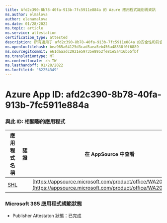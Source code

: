 ```yaml
---
title: Afd2c390-8b78-40fa-913b-7fc5911e884a 的 Azure 應用程式識別碼資訊
ms.author: elmalova
author: elenamalova
ms.date: 01/28/2022
ms.topic: article
ms.service: attestation
certification_type: attested
description: 所有適用于 afd2c390-8b78-40fa-913b-7fc5911e884a 的安全性和符合性資訊資訊。
ms.openlocfilehash: bea965a64125d3cad5aea5eb456a48838f0f6889
ms.sourcegitcommit: e61daaadc2921e59735e8952fe81e5a416b55fbf
ms.translationtype: MT
ms.contentlocale: zh-TW
ms.lasthandoff: 01/28/2022
ms.locfileid: "62254349"
---
```

# <a name="azure-app-id-afd2c390-8b78-40fa-913b-7fc5911e884a"></a>Azure App ID: afd2c390-8b78-40fa-913b-7fc5911e884a


### <a name="apps-associated-with-this-id"></a>與此 ID: 相關聯的應用程式
| **應用程式名稱** | **認證** | **在 AppSource 中查看** |
|--------------|---------------|-----------------------|
| [SHL](https://docs.microsoft.com/microsoft-365-app-certification/forward/WA200002887) |  | [https://appsource.microsoft.com/product/office/WA200002887](https://appsource.microsoft.com/product/office/WA200002887) |

### <a name="microsoft-365-app-compliance-status"></a>Microsoft 365 應用程式規範狀態
- Publisher Attestaton 狀態：已完成
